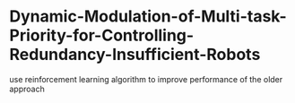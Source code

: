 # Dynamic-Modulation-of-Multi-task-Priority-for-Controlling-Redundancy-Insufficient-Robots
use reinforcement learning algorithm to improve performance of the older approach  

